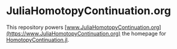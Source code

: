 # JuliaHomotopyContinuation.org

This repository powers [www.JuliaHomotopyContinuation.org](https://www.JuliaHomotopyContinuation.org) the
homepage for [HomotopyContinuation.jl](https://github.com/JuliaHomotopyContinuation/HomotopyContinuation.jl).

